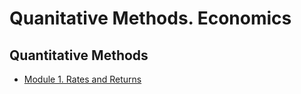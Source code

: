# Quanitative Methods. Economics

## Quantitative Methods

- [Module 1. Rates and Returns](rates.md)
